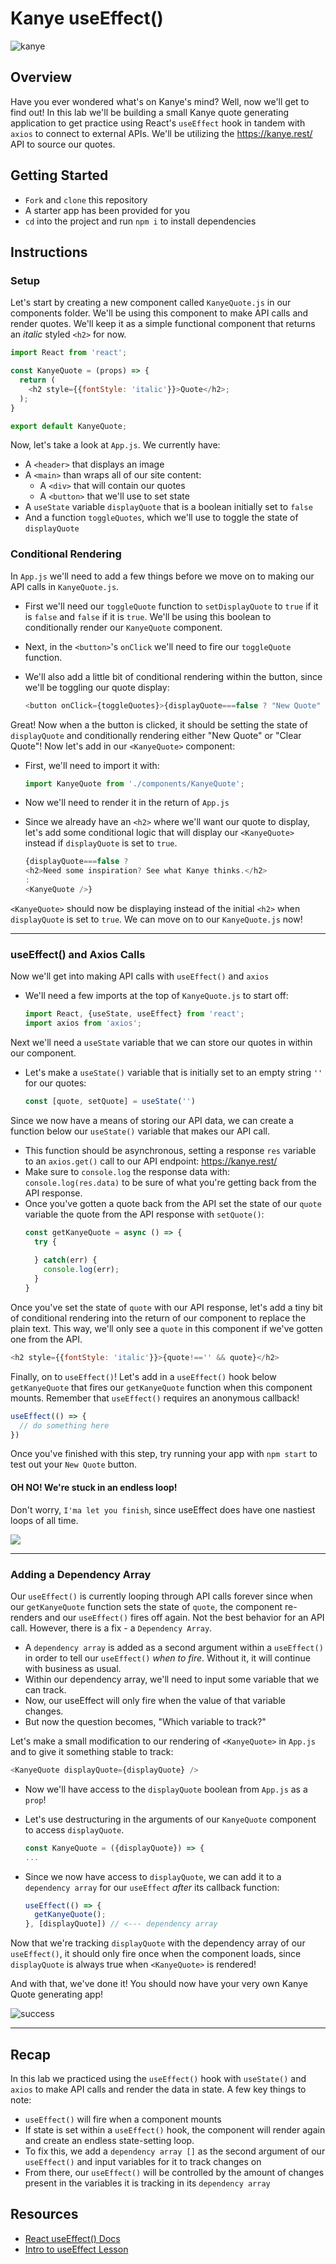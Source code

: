 # Kanye useEffect()

![kanye](http://getwallpapers.com/wallpaper/full/8/7/3/451498.jpg)


## Overview
Have you ever wondered what's on Kanye's mind? Well, now we'll get to find out! In this lab we'll be building a small Kanye quote generating application to get practice using React's `useEffect` hook in tandem with `axios` to connect to external APIs. We'll be utilizing the https://kanye.rest/ API to source our quotes.

## Getting Started
- `Fork` and `clone` this repository
- A starter app has been provided for you
- `cd` into the project and run `npm i` to install dependencies

## Instructions
### Setup
Let's start by creating a new component called `KanyeQuote.js` in our components folder. We'll be using this component to make API calls and render quotes. We'll keep it as a simple functional component that returns an _italic_ styled `<h2>` for now.

```js
import React from 'react';

const KanyeQuote = (props) => {
  return (
    <h2 style={{fontStyle: 'italic'}}>Quote</h2>;
  );
}

export default KanyeQuote;
```

Now, let's take a look at `App.js`. We currently have:
- A `<header>` that displays an image
- A `<main>` than wraps all of our site content:
  - A `<div>` that will contain our quotes
  - A `<button>` that we'll use to set state
- A `useState` variable `displayQuote` that is a boolean initially set to `false`
- And a function `toggleQuotes`, which we'll use to toggle the state of `displayQuote` 

### Conditional Rendering
In `App.js` we'll need to add a few things before we move on to making our API calls in `KanyeQuote.js`.

- First we'll need our `toggleQuote` function to `setDisplayQuote` to `true` if it is `false` and `false` if it is `true`. We'll be using this boolean to conditionally render our `KanyeQuote` component.
- Next, in the `<button>`'s `onClick` we'll need to fire our `toggleQuote` function.
- We'll also add a little bit of conditional rendering within the button, since we'll be toggling our quote display:
  
    ```js
    <button onClick={toggleQuotes}>{displayQuote===false ? "New Quote" : "Clear Quote"}</button>
    ```

Great! Now when a the button is clicked, it should be setting the state of `displayQuote` and conditionally rendering either "New Quote" or "Clear Quote"! Now let's add in our `<KanyeQuote>` component:

- First, we'll need to import it with:
    
    ```js
    import KanyeQuote from './components/KanyeQuote';
    ```

- Now we'll need to render it in the return of `App.js`
- Since we already have an `<h2>` where we'll want our quote to display, let's add some conditional logic that will display our `<KanyeQuote>` instead if `displayQuote` is set to `true`.

    ```js
    {displayQuote===false ? 
    <h2>Need some inspiration? See what Kanye thinks.</h2>
    :
    <KanyeQuote />}
    ```

`<KanyeQuote>` should now be displaying instead of the initial `<h2>` when `displayQuote` is set to `true`. We can move on to our `KanyeQuote.js` now!

___
### useEffect() and Axios Calls
Now we'll get into making API calls with `useEffect()` and `axios`
- We'll need a few imports at the top of `KanyeQuote.js` to start off:
    ```js
    import React, {useState, useEffect} from 'react';
    import axios from 'axios';
    ```

Next we'll need a `useState` variable that we can store our quotes in within our component. 
- Let's make a `useState()` variable that is initially set to an empty string `''` for our quotes:
    ```js
    const [quote, setQuote] = useState('')
    ```

Since we now have a means of storing our API data, we can create a function below our `useState()` variable that makes our API call. 
- This function should be asynchronous, setting a response  `res` variable to an `axios.get()` call to our API endpoint: https://kanye.rest/ 
- Make sure to `console.log` the response data with: `console.log(res.data)` to be sure of what you're getting back from the API response.
- Once you've gotten a quote back from the API set the state of our `quote` variable the quote from the API response with `setQuote()`:
    ```js
    const getKanyeQuote = async () => {
      try {
        
      } catch(err) {
        console.log(err);
      }
    }
    ```

Once you've set the state of `quote` with our API response, let's add a tiny bit of conditional rendering into the return of our component to replace the plain text. This way, we'll only see a `quote` in this component if we've gotten one from the API.

```js
<h2 style={{fontStyle: 'italic'}}>{quote!=='' && quote}</h2>
```

Finally, on to `useEffect()`! Let's add in a `useEffect()` hook below `getKanyeQuote` that fires our `getKanyeQuote` function when this component mounts. Remember that `useEffect()` requires an anonymous callback!

```js
useEffect(() => {
  // do something here
})
```

Once you've finished with this step, try running your app with `npm start` to test out your `New Quote` button.

#### OH NO! We're stuck in an endless loop!

Don't worry, `I'ma let you finish`, since useEffect does have one nastiest loops of all time.

![](https://external-content.duckduckgo.com/iu/?u=https%3A%2F%2Fmedia.giphy.com%2Fmedia%2F3oEduFfxiiHUa7Zfgs%2Fgiphy.gif&f=1&nofb=1)

___
### Adding a Dependency Array
Our `useEffect()` is currently looping through API calls forever since when our `getKanyeQuote` function sets the state of `quote`, the component re-renders and our `useEffect()` fires off again. Not the best behavior for an API call. However, there is a fix - a `Dependency Array`.

- A `dependency array` is added as a second argument within a `useEffect()` in order to tell our `useEffect()` _when to fire_. Without it, it will continue with business as usual.
- Within our dependency array, we'll need to input some variable that we can track.
- Now, our useEffect will only fire when the value of that variable changes.
- But now the question becomes, "Which variable to track?"

Let's make a small modification to our rendering of `<KanyeQuote>` in `App.js` and to give it something stable to track:

```js
<KanyeQuote displayQuote={displayQuote} />
```
- Now we'll have access to the `displayQuote` boolean from `App.js` as a `prop`!
- Let's use destructuring in the arguments of our `KanyeQuote` component to access `displayQuote`.
    ```js
    const KanyeQuote = ({displayQuote}) => {
    ...
    ```
- Since we now have access to `displayQuote`, we can add it to a `dependency array` for our `useEffect` _after_ its callback function:

    ```js
    useEffect(() => {
      getKanyeQuote();
    }, [displayQuote]) // <--- dependency array
    ```

Now that we're tracking `displayQuote` with the dependency array of our `useEffect()`, it should only fire once when the component loads, since `displayQuote` is always true when `<KanyeQuote>` is rendered!

And with that, we've done it! You should now have your very own Kanye Quote generating app!

![success](https://external-content.duckduckgo.com/iu/?u=https%3A%2F%2Ftse1.mm.bing.net%2Fth%3Fid%3DOIP.JJUEyXlNObQUEPiyp6b26gHaFg%26pid%3DApi&f=1)

___
## Recap
In this lab we practiced using the `useEffect()` hook with `useState()` and `axios` to make API calls and render the data in state. A few key things to note:
- `useEffect()` will fire when a component mounts
- If state is set within a `useEffect()` hook, the component will render again and create an endless state-setting loop.
- To fix this, we add a `dependency array []` as the second argument of our `useEffect()` and input variables for it to track changes on
- From there, our `useEffect()` will be controlled by the amount of changes present in the variables it is tracking in its `dependency array`

## Resources
- [React useEffect() Docs](https://reactjs.org/docs/hooks-effect.html)
- [Intro to useEffect Lesson]()
